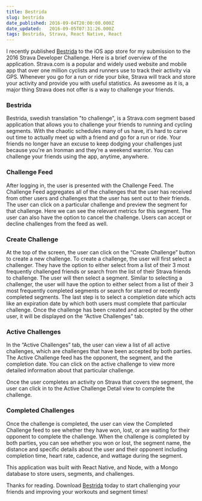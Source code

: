```yaml
---
title: Bestrida
slug: bestrida
date_published: 2016-09-04T20:00:00.000Z
date_updated:   2016-09-05T07:31:26.000Z
tags: Bestrida, Strava, React Native, React
---
```


I recently published [Bestrida](https://appsto.re/us/lBRCeb.i) to the iOS app store for my submission to the 2016 Strava Developer Challenge. Here is a brief overview of the application. Strava.com is a popular and widely used website and mobile app that over one million cyclists and runners use to track their activity via GPS. Whenever you go for a run or ride your bike, Strava will track and store your activity and provide you with useful statistics. As awesome as it is, a major thing Strava does not offer is a way to challenge your friends.

### Bestrida

Bestrida, swedish translation "to challenge", is a Strava.com segment based application that allows you to challenge your friends to running and cycling segments. With the chaotic schedules many of us have, it’s hard to carve out time to actually meet up with a friend and go for a run or ride. Your friends no longer have an excuse to keep dodging your challenges just because you're an Ironman and they’re a weekend warrior. You can challenge your friends using the app, anytime, anywhere.

### Challenge Feed

After logging in, the user is presented with the Challenge Feed. The Challenge Feed aggregates all of the challenges that the user has received from other users and challenges that the user has sent out to their friends. The user can click on a particular challenge and preview the segment for that challenge. Here we can see the relevant metrics for this segment. The user can also have the option to cancel the challenge. Users can accept or decline challenges from the feed as well.  

### Create Challenge

At the top of the screen, the user can click on the “Create Challenge” button to create a new challenge. To create a challenge, the user will first select a challenger. They have the option to either select from a list of their 3 most frequently challenged friends or search from the list of their Strava friends to challenge. The user will then select a segment. Similar to selecting a challenger, the user will have the option to either select from a list of their 3 most frequently completed segments or search for starred or recently completed segments. The last step is to select a completion date which acts like an expiration date by which both users must complete that particular challenge. Once the challenge has been created and accepted by the other user, it will be displayed on the “Active Challenges” tab.

### Active Challenges

In the “Active Challenges” tab, the user can view a list of all active challenges, which are challenges that have been accepted
by both parties. The Active Challenge feed has the opponent, the segment, and the completion date. You can click on the
active challenge to view more detailed information about that particular challenge.

Once the user completes an activity on Strava that covers the segment, the user can click in to the Active Challenge Detail view to complete the challenge.

### Completed Challenges

Once the challenge is completed, the user can view the Completed Challenge feed to see whether they have won, lost, or are waiting for their opponent to complete the challenge. When the challenge is completed by both parties, you can see whether you won or lost, the segment name, the distance and specific details about the user and their opponent including completion time, heart rate, cadence, and wattage during the segment.

This application was built with React Native, and Node, with a Mongo database to store users, segments, and challenges.

Thanks for reading. Download [Bestrida](https://appsto.re/us/lBRCeb.i) today to start challenging your friends and improving your workouts and segment times!
